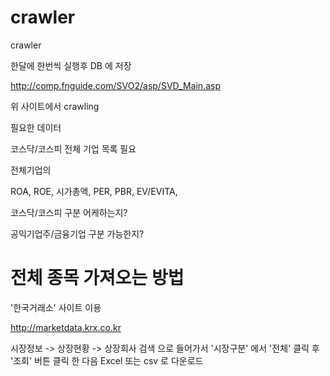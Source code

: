 # crawler
crawler

한달에 한번씩 실행후 DB 에 저장

http://comp.fnguide.com/SVO2/asp/SVD_Main.asp

위 사이트에서 crawling

필요한 데이터

코스닥/코스피 전체 기업 목록 필요

전체기업의 

ROA, ROE, 시가총액, PER, PBR, EV/EVITA, 

코스닥/코스피 구분 어케하는지?

공익기업주/금융기업 구분 가능한지?


 
 # 전체 종목 가져오는 방법
 '한국거래소' 사이트 이용 

 http://marketdata.krx.co.kr

 시장정보 -> 상장현황 -> 상장회사 검색 으로 들어가서 '시장구분' 에서 '전체' 클릭 후 '조회' 버튼 클릭 한 다음 Excel 또는 csv 로 다운로드
